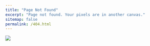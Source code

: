 ```yaml
---
title: "Page Not Found"
excerpt: "Page not found. Your pixels are in another canvas."
sitemap: false
permalink: /404.html
---
```


![](https://blog.kakaocdn.net/dn/Fqky3/btqMwoaaKmv/uRdCc9dRk9ErZw423Fn6k1/img.png)